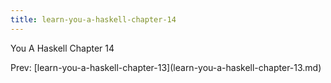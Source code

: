 ```yaml
---
title: learn-you-a-haskell-chapter-14
---
```


You A Haskell Chapter 14

Prev:
\[learn-you-a-haskell-chapter-13](learn-you-a-haskell-chapter-13.md)
